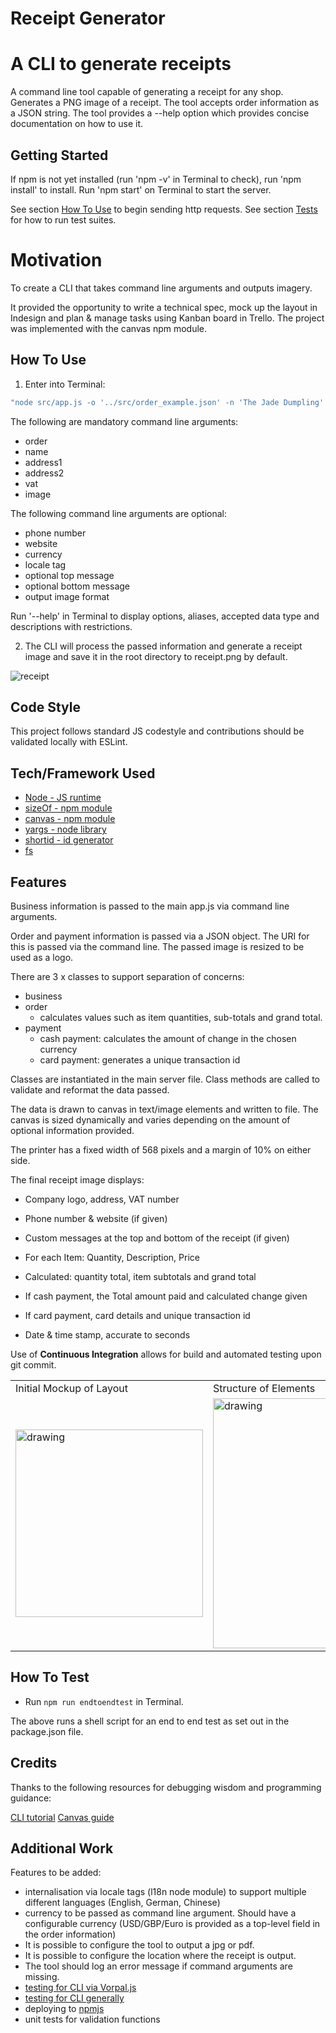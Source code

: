 
# Receipt Generator #

# A CLI to generate receipts

A command line tool capable of generating a receipt for any shop. Generates a PNG image of a receipt. The tool accepts order information as a JSON string. The tool provides a --help option which provides concise documentation on how to use it. 

## Getting Started 

If npm is not yet installed (run 'npm -v' in Terminal to check), run 'npm install' to install. 
Run 'npm start' on Terminal to start the server. 

See section [How To Use](#how-to-use) to begin sending http requests. 
See section [Tests](#how-to-test) for how to run test suites. 

# Motivation

To create a CLI that takes command line arguments and outputs imagery. 

It provided the opportunity to write a technical spec, mock up the layout in Indesign and plan & manage tasks using Kanban board in Trello. The project was implemented with the canvas npm module. 


## How To Use 

1. Enter into Terminal:

```javascript
"node src/app.js -o '../src/order_example.json' -n 'The Jade Dumpling' -a '3, Overlinks Road, Beswick' -d 'United Kingdom M11 3DD' -v GB1234567 -b '** THANKYOU **' -i images/close_enough.jpg -p '0161 456 0972' -w 'www.thejadedumpling.co.uk' -t '** GYOZA TO GYO **' 
```

The following are mandatory command line arguments: 
 - order
 - name
 - address1
 - address2
 - vat
 - image  
 
The following command line arguments are optional: 
- phone number
- website
- currency
- locale tag 
- optional top message
- optional bottom message
- output image format 

Run '--help' in Terminal to display options, aliases, accepted data type and descriptions with restrictions. 

2. The CLI will process the passed information and generate a receipt image and save it in the root directory to receipt.png by default. 

![receipt](./receipt.png)

## Code Style

This project follows standard JS codestyle and contributions should be validated locally with ESLint.

## Tech/Framework Used

- [Node - JS runtime](https://nodejs.org/en/)
- [sizeOf - npm module](https://www.npmjs.com/package/sizeof)
- [canvas - npm module](https://www.npmjs.com/package/canvas) 
- [yargs - node library](https://www.npmjs.com/package/yargs) 
- [shortid - id generator](https://www.npmjs.com/package/shortid)
- [fs](https://nodejs.org/api/fs.html) 

## Features

Business information is passed to the main app.js via command line arguments. 

Order and payment information is passed via a JSON object. The URI for this is passed via the command line. The passed image is resized to be used as a logo. 

There are 3 x classes to support separation of concerns:
- business
- order
     - calculates values such as item quantities, sub-totals and grand total.  
- payment
    - cash payment: calculates the amount of change in the chosen currency 
    - card payment: generates a unique transaction id 

Classes are instantiated in the main server file. Class methods are called to validate and reformat the data passed. 

The data is drawn to canvas in text/image elements and written to file. The canvas is sized dynamically and varies depending on the amount of optional information provided. 

The printer has a fixed width of 568 pixels and a margin of 10% on either side.

The final receipt image displays:

- Company logo, address, VAT number 
- Phone number & website (if given)
- Custom messages at the top and bottom of the receipt (if given)

- For each Item: Quantity, Description, Price
- Calculated: quantity total, item subtotals and grand total 

- If cash payment, the Total amount paid and calculated change given 
- If card payment, card details and unique transaction id 

- Date & time stamp, accurate to seconds 

Use of **Continuous Integration** allows for build and automated testing upon git commit. 

<table>
  <tr>
    <td>Initial Mockup of Layout</td>
     <td>Structure of Elements</td>
  </tr>
  <tr>
    <td><img src="./images/layout.jpg" alt="drawing" width="300"/></td>
    <td> <img src="./images/HTMLelements.png" alt="drawing" width="400"/></td>
  </tr>
 </table>

## How To Test

- Run `npm run endtoendtest` in Terminal.

The above runs a shell script for an end to end test as set out in the package.json file. 

## Credits

Thanks to the following resources for debugging wisdom and programming guidance: 

[CLI tutorial](https://developer.okta.com/blog/2019/06/18/command-line-app-with-nodejs)
[Canvas guide](https://flaviocopes.com/canvas-node-generate-image/)

## Additional Work
Features to be added:
- internalisation via locale tags (l18n node module) to support multiple different languages (English, German, Chinese)
- currency to be passed as command line argument. Should have a configurable currency (USD/GBP/Euro is provided as a top-level field in the order information)
- It is possible to configure the tool to output a jpg or pdf. 
- It is possible to configure the location where the receipt is output. 
- The tool should log an error message if command arguments are missing. 
- [testing for CLI via Vorpal.js](https://stackoverflow.com/questions/31223919/how-to-test-nodejs-cli-javascript)
- [testing for CLI generally](https://medium.com/@zorrodg/integration-tests-on-node-js-cli-part-2-testing-interaction-user-input-6f345d4b713a)
- deploying to [npmjs](https://docs.npmjs.com/creating-a-package-json-file)
- unit tests for validation functions